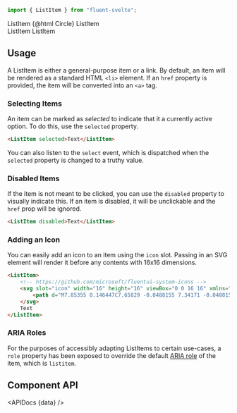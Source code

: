 <script lang="ts">
    import { ListItem } from "$lib";
    import { Showcase, APIDocs } from "$site/lib";

    import Circle from "@fluentui/svg-icons/icons/circle_16_regular.svg?raw";

    import data from "$lib/ListItem/ListItem.svelte?raw&sveld";
</script>


```ts
import { ListItem } from "fluent-svelte";
```

<Showcase repl="">
    <div style="inline-size: 240px">
        <ListItem>ListItem</ListItem>
        <ListItem>
            <svelte:fragment slot="icon">
                {@html Circle}
            </svelte:fragment>
            ListItem
        </ListItem>
        <ListItem selected>ListItem</ListItem>
        <ListItem disabled>ListItem</ListItem>
    </div>
</Showcase>

## Usage

A ListItem is either a general-purpose item or a link. By default, an item will be rendered as a standard HTML `<li>` element. If an `href` property is provided, the item will be converted into an `<a>` tag.

### Selecting Items

An item can be marked as *selected* to indicate that it a currently active option. To do this, use the `selected` property.

```html
<ListItem selected>Text</ListItem>
```

You can also listen to the `select` event, which is dispatched when the `selected` property is changed to a truthy value.

### Disabled Items

If the item is not meant to be clicked, you can use the `disabled` property to visually indicate this. If an item is disabled, it will be unclickable and the `href` prop will be ignored.

```html
<ListItem disabled>Text</ListItem>
```

### Adding an Icon

You can easily add an icon to an item using the `icon` slot. Passing in an SVG element will render it before any contents with 16x16 dimensions.

```html
<ListItem>
    <!-- https://github.com/microsoft/fluentui-system-icons -->
    <svg slot="icon" width="16" height="16" viewBox="0 0 16 16" xmlns="http://www.w3.org/2000/svg">
        <path d="M7.85355 0.146447C7.65829 -0.0488155 7.34171 -0.0488155 7.14645 0.146447C6.95118 0.341709 6.95118 0.658291 7.14645 0.853553L8.29603 2.00314C4.80056 2.11088 2 4.97839 2 8.5C2 12.0899 4.91015 15 8.5 15C12.0899 15 15 12.0899 15 8.5C15 8.48656 15 8.47313 14.9999 8.45971C14.9983 8.2001 14.7805 8 14.5209 8H14.4782C14.2093 8 14 8.23107 14 8.5C14 11.5376 11.5376 14 8.5 14C5.46243 14 3 11.5376 3 8.5C3 5.53311 5.34917 3.11491 8.28892 3.00398L7.14645 4.14645C6.95118 4.34171 6.95118 4.65829 7.14645 4.85355C7.34171 5.04882 7.65829 5.04882 7.85355 4.85355L9.85355 2.85355C10.0488 2.65829 10.0488 2.34171 9.85355 2.14645L7.85355 0.146447ZM11.8536 6.14645C12.0488 6.34171 12.0488 6.65829 11.8536 6.85355L8.85355 9.85355C8.65829 10.0488 8.34171 10.0488 8.14645 9.85355L6.64645 8.35355C6.45118 8.15829 6.45118 7.84171 6.64645 7.64645C6.84171 7.45118 7.15829 7.45118 7.35355 7.64645L8.5 8.79289L11.1464 6.14645C11.3417 5.95118 11.6583 5.95118 11.8536 6.14645Z" fill="currentColor" />
    </svg>
    Text
</ListItem>
```

### ARIA Roles

For the purposes of accessibly adapting ListItems to certain use-cases, a `role` property has been exposed to override the default [ARIA role](https://developer.mozilla.org/en-US/docs/Web/Accessibility/ARIA/ARIA_Techniques) of the item, which is `listitem`.

## Component API

<APIDocs {data} />